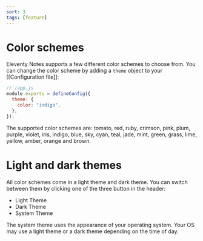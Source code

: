 ```yaml
---
sort: 3
tags: [feature]
---
```


# Color schemes

Eleventy Notes supports a few different color schemes to choose from. You can change the color scheme by adding a `theme` object to your [[Configuration file]]:

```js
// /app.js
module.exports = defineConfig({
  theme: {
    color: "indigo",
  },
});
```

The supported color schemes are: tomato, red, ruby, crimson, pink, plum, purple, violet, iris, indigo, blue, sky, cyan, teal, jade, mint, green, grass, lime, yellow, amber, orange and brown.

# Light and dark themes

All color schemes come in a light theme and dark theme. You can switch between them by clicking one of the three button in the header:

- Light Theme
- Dark Theme
- System Theme

The system theme uses the appearance of your operating system. Your OS may use a light theme or a dark theme depending on the time of day.
